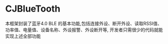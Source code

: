 # CJBlueTooth
本框架封装了蓝牙4.0 BLE 的基本功能,包括连接外设、断开外设、读取RSSI值、功率值、电量值、设备名称、外设报警、外设断开等, 开发者只需很少的代码就能实现上述全部功能
